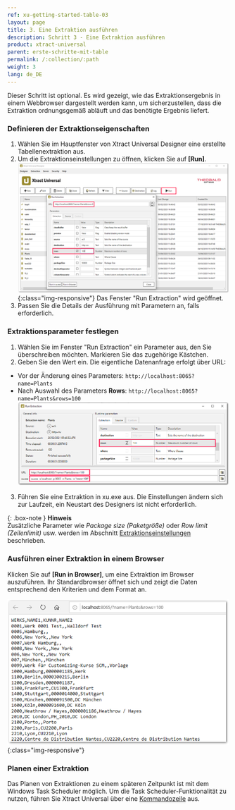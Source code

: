 ```yaml
---
ref: xu-getting-started-table-03
layout: page
title: 3. Eine Extraktion ausführen
description: Schritt 3 - Eine Extraktion ausführen
product: xtract-universal
parent: erste-schritte-mit-table
permalink: /:collection/:path
weight: 3
lang: de_DE
---
```


Dieser Schritt ist optional. Es wird gezeigt, wie das Extraktionsergebnis in einem Webbrowser dargestellt werden kann, um sicherzustellen, dass die Extraktion ordnungsgemäß abläuft und das benötigte Ergebnis liefert.

### Definieren der Extraktionseigenschaften 

1. Wählen Sie im Hauptfenster von Xtract Universal Designer eine erstellte Tabellenextraktion aus.
2. Um die Extraktionseinstellungen zu öffnen, klicken Sie auf **[Run]**. 
![Run-Table-Extraktion](/img/content/Run-Table-Extraction-Plants.png){:class="img-responsive"}
Das Fenster "Run Extraction" wird geöffnet.
3. Passen Sie die Details der Ausführung mit Parametern an, falls erforderlich. 

### Extraktionsparameter festlegen
1. Wählen Sie im Fenster "Run Extraction" ein Parameter aus, den Sie überschreiben möchten. Markieren Sie das zugehörige Kästchen.
2. Geben Sie den Wert ein. Die eigentliche Datenanfrage erfolgt über URL:
- Vor der Änderung eines Parameters:
`http://localhost:8065?name=Plants`
- Nach Auswahl des Parameters **Rows**:
`http://localhost:8065?name=Plants&rows=100` 
![Run-Table-Extraktion-Param](/img/content/xu/xu_run_extraction_param.png)<br>
3. Führen Sie eine Extraktion in xu.exe aus. Die Einstellungen ändern sich zur Laufzeit, ein Neustart des Designers ist nicht erforderlich. 

{: .box-note }
**Hinweis** <br> Zusätzliche Parameter wie *Package size (Paketgröße)* oder *Row limit (Zeilenlimit)* usw. werden im Abschnitt [Extraktionseinstellungen](https://help.theobald-software.com/de/xtract-universal/table/extraktionseinstellungen) beschrieben. 


### Ausführen einer Extraktion in einem Browser
Klicken Sie auf **[Run in Browser]**, um eine Extraktion im Browser auszuführen. Ihr Standardbrowser öffnet sich und zeigt die Daten entsprechend den Kriterien und dem Format an. <br>

![Tabellen-Extraktion-Browser-Ergebnis](/img/content/run_ausgabe_browser_xu.png){:class="img-responsive"}

### Planen einer Extraktion

Das Planen von Extraktionen zu einem späteren Zeitpunkt ist mit dem Windows Task Scheduler möglich. Um die Task Scheduler-Funktionalität zu nutzen, führen Sie Xtract Universal über eine [Kommandozeile](../fortgeschrittene-techniken/extraktion_einplanen) aus.


